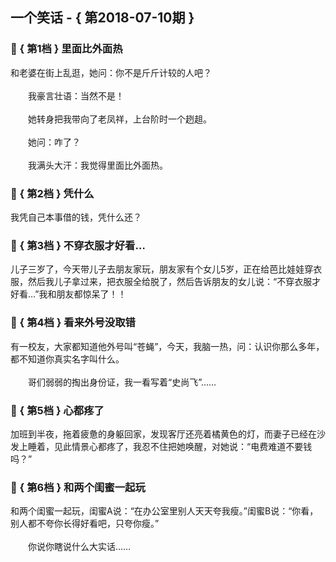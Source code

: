 ## 一个笑话 - { 第2018-07-10期 }
</hr>

### :jack_o_lantern: { 第1档 } 里面比外面热
和老婆在街上乱逛，她问：你不是斤斤计较的人吧？<br/><br/>　　我豪言壮语：当然不是！<br/><br/>　　她转身把我带向了老凤祥，上台阶时一个趔趄。<br/><br/>　　她问：咋了？<br/><br/>　　我满头大汗：我觉得里面比外面热。


### :jack_o_lantern: { 第2档 } 凭什么
我凭自己本事借的钱，凭什么还？


### :jack_o_lantern: { 第3档 } 不穿衣服才好看…
儿子三岁了，今天带儿子去朋友家玩，朋友家有个女儿5岁，正在给芭比娃娃穿衣服，然后我儿子拿过来，把衣服全给脱了，然后告诉朋友的女儿说：“不穿衣服才好看…”我和朋友都惊呆了！！


### :jack_o_lantern: { 第4档 } 看来外号没取错
有一校友，大家都知道他外号叫“苍蝇”，今天，我脑一热，问：认识你那么多年，都不知道你真实名字叫什么。<br/><br/>　　哥们弱弱的掏出身份证，我一看写着“史尚飞”……


### :jack_o_lantern: { 第5档 } 心都疼了
加班到半夜，拖着疲惫的身躯回家，发现客厅还亮着橘黄色的灯，而妻子已经在沙发上睡着，见此情景心都疼了，我忍不住把她唤醒，对她说：“电费难道不要钱吗？”


### :jack_o_lantern: { 第6档 } 和两个闺蜜一起玩
和两个闺蜜一起玩，闺蜜A说：“在办公室里别人天天夸我瘦。”闺蜜B说：“你看，别人都不夸你长得好看吧，只夸你瘦。”<br/><br/>　　你说你瞎说什么大实话……


